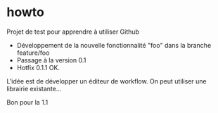 # howto
Projet de test pour apprendre à utiliser Github

* Développement de la nouvelle fonctionnalité "foo" dans la branche feature/foo
* Passage à la version 0.1
* Hotfix 0.1.1 OK.

L'idée est de développer un éditeur de workflow.
On peut utiliser une librairie existante…

Bon pour la 1.1